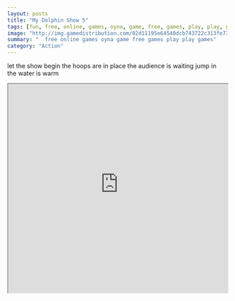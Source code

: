 ```yaml
---
layout: posts
title: "My Dolphin Show 5"
tags: [fun, free, online, games, oyna, game, free, games, play, play, games]
image: "http://img.gamedistribution.com/02d11195e64540dcb743722c313fe739.jpg"
summary: "  free online games oyna game free games play play games"
category: "Action"
---
```


let the show begin the hoops are in place the audience is waiting jump in the water is warm

<iframe width="100%" height="480px;" src="http://html5.gamedistribution.com/02d11195e64540dcb743722c313fe739/"></iframe>